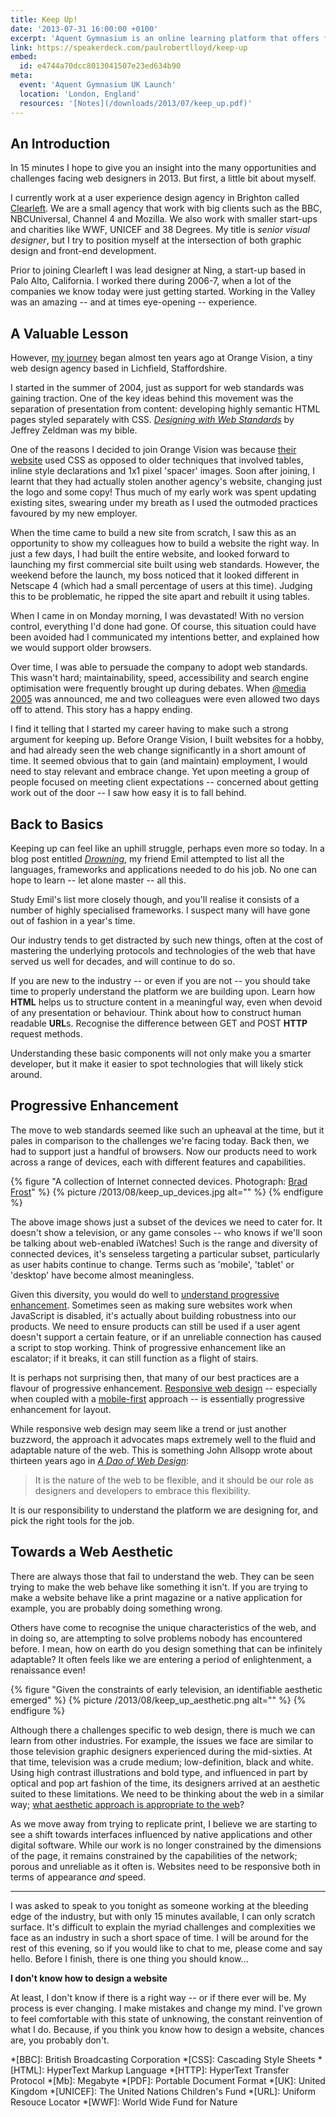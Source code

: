 ```yaml
---
title: Keep Up!
date: '2013-07-31 16:00:00 +0100'
excerpt: 'Aquent Gymnasium is an online learning platform that offers free courses for designers looking to improve their web development skills. This is the talk I gave at their UK Launch event.'
link: https://speakerdeck.com/paulrobertlloyd/keep-up
embed:
  id: e4744a70dcc8013041507e23ed634b90
meta:
  event: 'Aquent Gymnasium UK Launch'
  location: 'London, England'
  resources: '[Notes](/downloads/2013/07/keep_up.pdf)'
---
```

## An Introduction
In 15 minutes I hope to give you an insight into the many opportunities and challenges facing web designers in 2013. But first, a little bit about myself.

I currently work at a user experience design agency in Brighton called [Clearleft][1]. We are a small agency that work with big clients such as the BBC, NBCUniversal, Channel 4 and Mozilla. We also work with smaller start-ups and charities like WWF, UNICEF and 38 Degrees. My title is *senior visual designer*, but I try to position myself at the intersection of both graphic design and front-end development.

Prior to joining Clearleft I was lead designer at Ning, a start-up based in Palo Alto, California. I worked there during 2006-7, when a lot of the companies we know today were just getting started. Working in the Valley was an amazing -- and at times eye-opening -- experience.

## A Valuable Lesson
However, [my journey][2] began almost ten years ago at Orange Vision, a tiny web design agency based in Lichfield, Staffordshire.

I started in the summer of 2004, just as support for web standards was gaining traction. One of the key ideas behind this movement was the separation of presentation from content: developing highly semantic HTML pages styled separately with CSS. <cite>[Designing with Web Standards][3]</cite> by Jeffrey Zeldman was my bible.

One of the reasons I decided to join Orange Vision was because [their website][4] used CSS as opposed to older techniques that involved tables, inline style declarations and 1x1 pixel 'spacer' images. Soon after joining, I learnt that they had actually stolen another agency's website, changing just the logo and some copy! Thus much of my early work was spent updating existing sites, swearing under my breath as I used the outmoded practices favoured by my new employer.

When the time came to build a new site from scratch, I saw this as an opportunity to show my colleagues how to build a website the right way. In just a few days, I had built the entire website, and looked forward to launching my first commercial site built using web standards. However, the weekend before the launch, my boss noticed that it looked different in Netscape 4 (which had a small percentage of users at this time). Judging this to be problematic, he ripped the site apart and rebuilt it using tables.

When I came in on Monday morning, I was devastated! With no version control, everything I'd done had gone. Of course, this situation could have been avoided had I communicated my intentions better, and explained how we would support older browsers.

Over time, I was able to persuade the company to adopt web standards. This wasn't hard; maintainability, speed, accessibility and search engine optimisation were frequently brought up during debates. When [@media 2005][5] was announced, me and two colleagues were even allowed two days off to attend. This story has a happy ending.

I find it telling that I started my career having to make such a strong argument for keeping up. Before Orange Vision, I built websites for a hobby, and had already seen the web change significantly in a short amount of time. It seemed obvious that to gain (and maintain) employment, I would need to stay relevant and embrace change. Yet upon meeting a group of people focused on meeting client expectations -- concerned about getting work out of the door -- I saw how easy it is to fall behind.

## Back to Basics
Keeping up can feel like an uphill struggle, perhaps even more so today. In a blog post entitled <cite>[Drowning][6]</cite>, my friend Emil attempted to list all the languages, frameworks and applications needed to do his job. No one can hope to learn -- let alone master -- all this.

Study Emil's list more closely though, and you'll realise it consists of a number of highly specialised frameworks. I suspect many will have gone out of fashion in a year's time.

Our industry tends to get distracted by such new things, often at the cost of mastering the underlying protocols and technologies of the web that have served us well for decades, and will continue to do so.

If you are new to the industry -- or even if you are not -- you should take time to properly understand the platform we are building upon. Learn how **HTML** helps us to structure content in a meaningful way, even when devoid of any presentation or behaviour. Think about how to construct human readable **URL**s. Recognise the difference between GET and POST **HTTP** request methods.

Understanding these basic components will not only make you a smarter developer, but it make it easier to spot technologies that will likely stick around.

## Progressive Enhancement
The move to web standards seemed like such an upheaval at the time, but it pales in comparison to the challenges we're facing today. Back then, we had to support just a handful of browsers. Now our products need to work across a range of devices, each with different features and capabilities.

{% figure "A collection of Internet connected devices. Photograph: [Brad Frost](https://www.flickr.com/photos/brad_frost/7387823392/)" %}
{% picture /2013/08/keep_up_devices.jpg alt="" %}
{% endfigure %}

The above image shows just a subset of the devices we need to cater for. It doesn't show a television, or any game consoles -- who knows if we'll soon be talking about web-enabled iWatches! Such is the range and diversity of connected devices, it's senseless targeting a particular subset, particularly as user habits continue to change. Terms such as 'mobile', 'tablet' or 'desktop' have become almost meaningless.

Given this diversity, you would do well to [understand progressive enhancement][7]. Sometimes seen as making sure websites work when JavaScript is disabled, it's actually about building robustness into our products. We need to ensure products can still be used if a user agent doesn't support a certain feature, or if an unreliable connection has caused a script to stop working. Think of progressive enhancement like an escalator; if it breaks, it can still function as a flight of stairs.

It is perhaps not surprising then, that many of our best practices are a flavour of progressive enhancement. [Responsive web design][8] -- especially when coupled with a [mobile-first][9] approach -- is essentially progressive enhancement for layout.

While responsive web design may seem like a trend or just another buzzword, the approach it advocates maps extremely well to the fluid and adaptable nature of the web. This is something John Allsopp wrote about thirteen years ago in [*A Dao of Web Design*][10]:

> It is the nature of the web to be flexible, and it should be our role as designers and developers to embrace this flexibility.

It is our responsibility to understand the platform we are designing for, and pick the right tools for the job.

## Towards a Web Aesthetic
There are always those that fail to understand the web. They can be seen trying to make the web behave like something it isn't. If you are trying to make a website behave like a print magazine or a native application for example, you are probably doing something wrong.

Others have come to recognise the unique characteristics of the web, and in doing so, are attempting to solve problems nobody has encountered before. I mean, how on earth do you design something that can be infinitely adaptable? It often feels like we are entering a period of enlightenment, a renaissance even!

{% figure "Given the constraints of early television, an identifiable aesthetic emerged" %}
{% picture /2013/08/keep_up_aesthetic.png alt="" %}
{% endfigure %}

Although there a challenges specific to web design, there is much we can learn from other industries. For example, the issues we face are similar to those television graphic designers experienced during the mid-sixties. At that time, television was a crude medium; low-definition, black and white. Using high contrast illustrations and bold type, and influenced in part by optical and pop art fashion of the time, its designers arrived at an aesthetic suited to these limitations. We need to be thinking about the web in a similar way; [what aesthetic approach is appropriate to the web][11]?

As we move away from trying to replicate print, I believe we are starting to see a shift towards interfaces influenced by native applications and other digital software. While our work is no longer constrained by the dimensions of the page, it remains constrained by the capabilities of the network; porous and unreliable as it often is. Websites need to be responsive both in terms of appearance *and* speed.

* * *

I was asked to speak to you tonight as someone working at the bleeding edge of the industry, but with only 15 minutes available, I can only scratch surface. It's difficult to explain the myriad challenges and complexities we face as an industry in such a short space of time. I will be around for the rest of this evening, so if you would like to chat to me, please come and say hello. Before I finish, there is one thing you should know...

**I don't know how to design a website**

At least, I don't know if there is a right way -- or if there ever will be. My process is ever changing. I make mistakes and change my mind. I've grown to feel comfortable with this state of unknowing, the constant reinvention of what I do. Because, if you think you know how to design a website, chances are, you probably don't.

[1]: http://clearleft.com/
[2]: http://lloydyweb.paulrobertlloyd.com/blog/2006/01/my_journey_so_far.php
[3]: http://www.zeldman.com/dwws/
[4]: http://web.archive.org/web/20040627083538/http://www.orangevision.co.uk/
[5]: http://lloydyweb.paulrobertlloyd.com/blog/2005/06/reflecting_on_media_2005.php
[6]: http://thatemil.com/blog/2013/05/22/drowning/
[7]: http://alistapart.com/article/understandingprogressiveenhancement
[8]: http://alistapart.com/article/responsive-web-design
[9]: http://www.lukew.com/ff/entry.asp?933
[10]: http://alistapart.com/article/dao
[11]: http://alistapart.com/article/the-web-aesthetic

*[BBC]: British Broadcasting Corporation
*[CSS]: Cascading Style Sheets
*[HTML]: HyperText Markup Language
*[HTTP]: HyperText Transfer Protocol
*[Mb]: Megabyte
*[PDF]: Portable Document Format
*[UK]: United Kingdom
*[UNICEF]: The United Nations Children's Fund
*[URL]: Uniform Resouce Locator
*[WWF]: World Wide Fund for Nature

